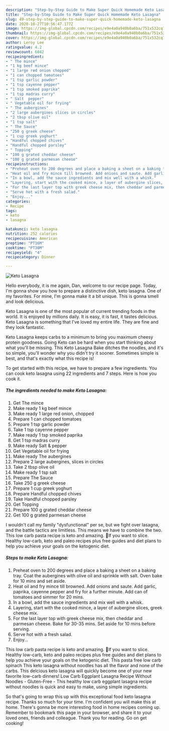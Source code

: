 ```yaml
---
description: "Step-by-Step Guide to Make Super Quick Homemade Keto Lasagna"
title: "Step-by-Step Guide to Make Super Quick Homemade Keto Lasagna"
slug: 49-step-by-step-guide-to-make-super-quick-homemade-keto-lasagna
date: 2020-10-27T10:56:47.177Z
image: https://img-global.cpcdn.com/recipes/e9e4a0a940b0a6ba/751x532cq70/keto-lasagna-recipe-main-photo.jpg
thumbnail: https://img-global.cpcdn.com/recipes/e9e4a0a940b0a6ba/751x532cq70/keto-lasagna-recipe-main-photo.jpg
cover: https://img-global.cpcdn.com/recipes/e9e4a0a940b0a6ba/751x532cq70/keto-lasagna-recipe-main-photo.jpg
author: Leroy Lee
ratingvalue: 4.2
reviewcount: 6042
recipeingredient:
- " The mince"
- "1 kg beef mince"
- "1 large red onion chopped"
- "1 can chopped tomatoes"
- "1 tsp garlic powder"
- "1 tsp cayenne pepper"
- "1 tsp smoked paprika"
- "1 tsp madras curry"
- " Salt  pepper"
- " Vegetable oil for frying"
- " The aubergines"
- "2 large aubergines slices in circles"
- "2 tbsp olive oil"
- "1 tsp salt"
- " The Sauce"
- "250 g greek cheese"
- "1 cup greek yoghurt"
- "Handful chopped chives"
- "Handful chopped parsley"
- " Topping"
- "100 g grated cheddar cheese"
- "100 g grated parmesan cheese"
recipeinstructions:
- "Preheat oven to 200 degrees and place a baking a sheet on a baking tray. Coat the aubergines with olive oil and sprinkle with salt. Oven bake for 10 mins and set aside."
- "Heat oil and fry mince till browned. Add onions and saute. Add garlic, paprika, cayenne pepper and fry for a further minute. Add can of tomatoes and simmer for 20 mins."
- "In a bowl, add the sauce ingredients and mix well with a whisk."
- "Layering, start with the cooked mince, a layer of aubergine slices, greek cheese mix."
- "For the last layer top with greek cheese mix, then cheddar and parmesan cheese. Bake for 30-35 mins. Set aside for 10 mins before serving."
- "Serve hot with a fresh salad."
- "Enjoy..."
categories:
- Recipe
tags:
- keto
- lasagna

katakunci: keto lasagna 
nutrition: 252 calories
recipecuisine: American
preptime: "PT16M"
cooktime: "PT30M"
recipeyield: "4"
recipecategory: Dinner

---
```



![Keto Lasagna](https://img-global.cpcdn.com/recipes/e9e4a0a940b0a6ba/751x532cq70/keto-lasagna-recipe-main-photo.jpg)

Hello everybody, it is me again, Dan, welcome to our recipe page. Today, I'm gonna show you how to prepare a distinctive dish, keto lasagna. One of my favorites. For mine, I'm gonna make it a bit unique. This is gonna smell and look delicious.

Keto Lasagna is one of the most popular of current trending foods in the world. It is enjoyed by millions daily. It is easy, it is fast, it tastes delicious. Keto Lasagna is something that I've loved my entire life. They are fine and they look fantastic.

Keto Lasagna keeps carbs to a minimum to bring you maximum cheesy protein goodness. Going Keto can be hard when you start thinking about what you&#39;ll be missing. This Keto Lasagna Bake ditches the noodles, and it&#39;s so simple, you&#39;ll wonder why you didn&#39;t try it sooner. Sometimes simple is best, and that&#39;s exactly what this recipe is!


To get started with this recipe, we have to prepare a few ingredients. You can cook keto lasagna using 22 ingredients and 7 steps. Here is how you cook it.

<!--inarticleads1-->

##### The ingredients needed to make Keto Lasagna:

1. Get  The mince
1. Make ready 1 kg beef mince
1. Make ready 1 large red onion, chopped
1. Prepare 1 can chopped tomatoes
1. Prepare 1 tsp garlic powder
1. Take 1 tsp cayenne pepper
1. Make ready 1 tsp smoked paprika
1. Get 1 tsp madras curry
1. Make ready  Salt &amp; pepper
1. Get  Vegetable oil for frying
1. Make ready  The aubergines
1. Prepare 2 large aubergines, slices in circles
1. Take 2 tbsp olive oil
1. Make ready 1 tsp salt
1. Prepare  The Sauce
1. Take 250 g greek cheese
1. Prepare 1 cup greek yoghurt
1. Prepare Handful chopped chives
1. Take Handful chopped parsley
1. Get  Topping
1. Prepare 100 g grated cheddar cheese
1. Get 100 g grated parmesan cheese


I wouldn&#39;t call my family &#34;dysfunctional&#34; per se, but we fight over lasagna, and the battle tactics are limitless. This means we have to combine the two. This low carb pasta recipe is keto and amazing. 🔪If you want to slice. Healthy low-carb, keto and paleo recipes plus free guides and diet plans to help you achieve your goals on the ketogenic diet. 

<!--inarticleads2-->

##### Steps to make Keto Lasagna:

1. Preheat oven to 200 degrees and place a baking a sheet on a baking tray. Coat the aubergines with olive oil and sprinkle with salt. Oven bake for 10 mins and set aside.
1. Heat oil and fry mince till browned. Add onions and saute. Add garlic, paprika, cayenne pepper and fry for a further minute. Add can of tomatoes and simmer for 20 mins.
1. In a bowl, add the sauce ingredients and mix well with a whisk.
1. Layering, start with the cooked mince, a layer of aubergine slices, greek cheese mix.
1. For the last layer top with greek cheese mix, then cheddar and parmesan cheese. Bake for 30-35 mins. Set aside for 10 mins before serving.
1. Serve hot with a fresh salad.
1. Enjoy...


This low carb pasta recipe is keto and amazing. 🔪If you want to slice. Healthy low-carb, keto and paleo recipes plus free guides and diet plans to help you achieve your goals on the ketogenic diet. This pasta free low carb spinach This keto lasagna without noodles has all the flavor and none of the carbs. This delcious keto lasagna will quickly become one of your new favorite low-carb dinners! Low Carb Eggplant Lasagna Recipe Without Noodles - Gluten-Free - This healthy low carb eggplant lasagna recipe without noodles is quick and easy to make, using simple ingredients. 

So that's going to wrap this up with this exceptional food keto lasagna recipe. Thanks so much for your time. I'm confident you will make this at home. There's gonna be more interesting food in home recipes coming up. Remember to bookmark this page in your browser, and share it to your loved ones, friends and colleague. Thank you for reading. Go on get cooking!
